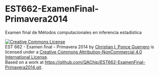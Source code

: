 EST662-ExamenFinal-Primavera2014
================================

Examen final de Métodos computacionales en inferencia estadística

<a rel="license" href="http://creativecommons.org/licenses/by-nc/4.0/"><img alt="Creative Commons License" style="border-width:0" src="http://i.creativecommons.org/l/by-nc/4.0/88x31.png" /></a><br /><span xmlns:dct="http://purl.org/dc/terms/" property="dct:title">EST 662 - Examen final - Primavera 2014</span> by <a xmlns:cc="http://creativecommons.org/ns#" href="https://github.com/QAChip" property="cc:attributionName" rel="cc:attributionURL">Christian I. Ponce Guerrero</a> is licensed under a <a rel="license" href="http://creativecommons.org/licenses/by-nc/4.0/">Creative Commons Attribution-NonCommercial 4.0 International License</a>.<br />Based on a work at <a xmlns:dct="http://purl.org/dc/terms/" href="https://github.com/QAChip/EST662-ExamenFinal-Primavera2014.git" rel="dct:source">https://github.com/QAChip/EST662-ExamenFinal-Primavera2014.git</a>.
